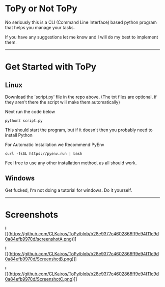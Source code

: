 # ToPy or Not ToPy
No seriously this is a CLI (Command Line Interface) based python program that helps you manage your tasks.

If you have any suggestions let me know and I will do my best to implement them.

---
# Get Started with ToPy
## Linux
Download the 'script.py' file in the repo above. (The txt files are optional, if they aren't there the script will make them automatically)

Next run the code below
```
python3 script.py
```

This should start the program, but if it doesn't then you probably need to install Python

For Automatic Installation we Recommend PyEnv
```
curl -fsSL https://pyenv.run | bash
```
Feel free to use any other installation method, as all should work.

## Windows
Get fucked, I'm not doing a tutorial for windows.
Do it yourself.

---
# Screenshots
![[(https://github.com/CLKairos/ToPy/blob/b28e9377c4602868ff9e94f11c9d0a84efb9970d/screenshotA.png)]]

![[(https://github.com/CLKairos/ToPy/blob/b28e9377c4602868ff9e94f11c9d0a84efb9970d/ScreenshotB.png)]]

![[(https://github.com/CLKairos/ToPy/blob/b28e9377c4602868ff9e94f11c9d0a84efb9970d/ScreenshotC.png)]]
